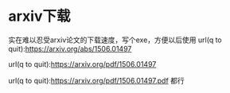 # arxiv下载
实在难以忍受arxiv论文的下载速度，写个exe，方便以后使用
url(q to quit):https://arxiv.org/abs/1506.01497

url(q to quit):https://arxiv.org/pdf/1506.01497

url(q to quit):https://arxiv.org/pdf/1506.01497.pdf
都行

